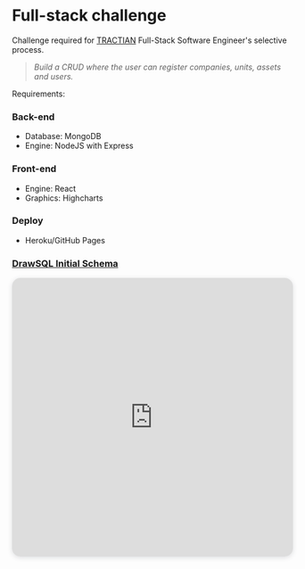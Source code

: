 # Full-stack challenge

Challenge required for [TRACTIAN](https://tractian.com/en) Full-Stack Software Engineer's selective process.

> _Build a CRUD where the user can register companies, units, assets and users._

Requirements:

### Back-end

-   Database: MongoDB
-   Engine: NodeJS with Express

### Front-end

-   Engine: React
-   Graphics: Highcharts

### Deploy

-   Heroku/GitHub Pages

### [DrawSQL Initial Schema](https://drawsql.app/student-473/diagrams/mongodb/embed)

 <iframe width="100%" height="500px" style="box-shadow: 0 2px 8px 0 rgba(63,69,81,0.16); border-radius:15px;" allowtransparency="true" allowfullscreen="true" scrolling="no" title="Embedded DrawSQL IFrame" frameborder="0" src="https://drawsql.app/student-473/diagrams/mongodb/embed"></iframe>
